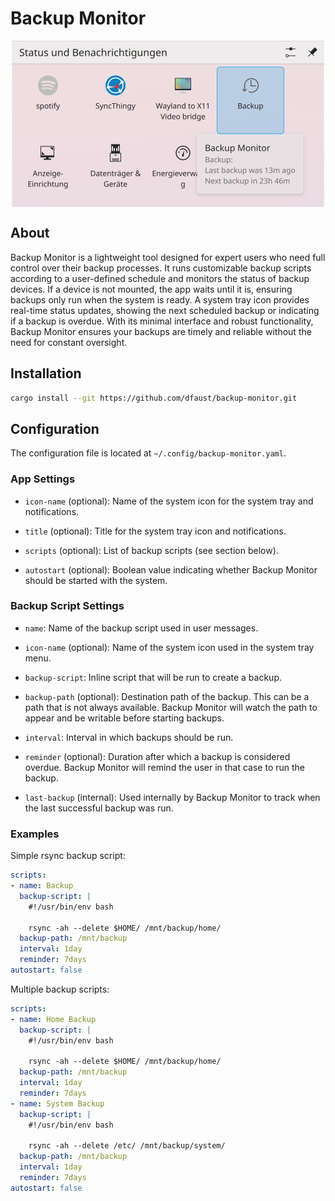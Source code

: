 # Backup Monitor

<p align="center">
    <img src="screenshot.png" alt="Screenshot of Backup Monitor" width="500" align="center" />
</p>

## About

Backup Monitor is a lightweight tool designed for expert users who need full control over their backup processes. It runs customizable backup scripts according to a user-defined schedule and monitors the status of backup devices. If a device is not mounted, the app waits until it is, ensuring backups only run when the system is ready. A system tray icon provides real-time status updates, showing the next scheduled backup or indicating if a backup is overdue. With its minimal interface and robust functionality, Backup Monitor ensures your backups are timely and reliable without the need for constant oversight.

## Installation

```sh
cargo install --git https://github.com/dfaust/backup-monitor.git
```

## Configuration

The configuration file is located at `~/.config/backup-monitor.yaml`.

### App Settings

- `icon-name` (optional): Name of the system icon for the system tray and notifications.

- `title` (optional): Title for the system tray icon and notifications.

- `scripts` (optional): List of backup scripts (see section below).

- `autostart` (optional): Boolean value indicating whether Backup Monitor should be started with the system.

### Backup Script Settings

- `name`: Name of the backup script used in user messages.

- `icon-name` (optional): Name of the system icon used in the system tray menu.

- `backup-script`: Inline script that will be run to create a backup.

- `backup-path` (optional): Destination path of the backup. This can be a path that is not always available. Backup Monitor will watch the path to appear and be writable before starting backups.

- `interval`: Interval in which backups should be run.

- `reminder` (optional): Duration after which a backup is considered overdue. Backup Monitor will remind the user in that case to run the backup.

- `last-backup` (internal): Used internally by Backup Monitor to track when the last successful backup was run.

### Examples

Simple rsync backup script:

```yaml
scripts:
- name: Backup
  backup-script: |
    #!/usr/bin/env bash
    
    rsync -ah --delete $HOME/ /mnt/backup/home/
  backup-path: /mnt/backup
  interval: 1day
  reminder: 7days
autostart: false
```

Multiple backup scripts:

```yaml
scripts:
- name: Home Backup
  backup-script: |
    #!/usr/bin/env bash
    
    rsync -ah --delete $HOME/ /mnt/backup/home/
  backup-path: /mnt/backup
  interval: 1day
  reminder: 7days
- name: System Backup
  backup-script: |
    #!/usr/bin/env bash
    
    rsync -ah --delete /etc/ /mnt/backup/system/
  backup-path: /mnt/backup
  interval: 1day
  reminder: 7days
autostart: false
```
